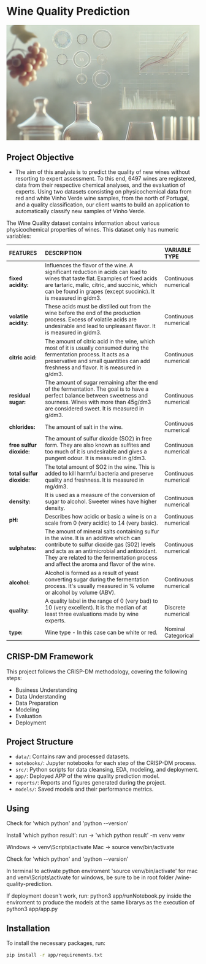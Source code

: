 # Wine Quality Prediction

![Wine Quality Prediction](reports/figures/present.png)

## Project Objective
- The aim of this analysis is to predict the quality of new wines without resorting to expert assessment. To this end, 6497 wines are registered, data from their respective chemical analyses, and the evaluation of experts. Using two datasets consisting on physicochemical data from red and white Vinho Verde wine samples, from the north of Portugal, and a quality classification, our client wants to build an application to automatically classify new samples of Vinho Verde.

The Wine Quality dataset contains information about various physicochemical properties of wines.
This dataset only has numeric variables:
    
| FEATURES | DESCRIPTION | VARIABLE TYPE
|:-------|:-------|:-------|
**fixed acidity:**| Influences the flavor of the wine. A significant reduction in acids can lead to wines that taste flat. Examples of fixed acids are tartaric, malic, citric, and succinic, which can be found in grapes (except succinic). It is measured in g/dm3.|Continuous numerical|
**volatile acidity:**| These acids must be distilled out from the wine before the end of the production process. Excess of volatile acids are undesirable and lead to unpleasant flavor. It is measured in g/dm3.|Continuous numerical|
**citric acid:**| The amount of citric acid in the wine, which most of it is usually consumed during the fermentation process. It acts as a preservative and small quantities can add freshness and flavor. It is measured in g/dm3.|Continuous numerical|
**residual sugar:**| The amount of sugar remaining after the end of the fermentation. The goal is to have a perfect balance between sweetness and sourness. Wines with more than 45g/dm3 are considered sweet. It is measured in g/dm3.|Continuous numerical|
**chlorides:**| The amount of salt in the wine.|Continuous numerical|
**free sulfur dioxide:**| The amount of sulfur dioxide (SO2) in free form. They are also known as sulfites and too much of it is undesirable and gives a pungent odour. It is measured in g/dm3.|Continuous numerical|
**total sulfur dioxide:**| The total amount of SO2 in the wine. This is added to kill harmful bacteria and preserve quality and freshness. It is measured in mg/dm3.|Continuous numerical|
**density:**| It is used as a measure of the conversion of sugar to alcohol. Sweeter wines have higher density.|Continuous numerical|
**pH:**| Describes how acidic or basic a wine is on a scale from 0 (very acidic) to 14 (very basic).|Continuous numerical|
**sulphates:**| The amount of mineral salts containing sulfur in the wine. It is an additive which can contribute to sulfur dioxide gas (S02) levels and acts as an antimicrobial and antioxidant. They are related to the fermentation process and affect the aroma and flavor of the wine.|Continuous numerical|
**alcohol:**| Alcohol is formed as a result of yeast converting sugar during the fermentation process. It's usually measured in % volume or alcohol by volume (ABV).|Continuous numerical|
**quality:**| A quality label in the range of 0 (very bad) to 10 (very excellent). It is the median of at least three evaluations made by wine experts.|Discrete numerical|
**type:**| Wine type - In this case can be white or red.|Nominal Categorical|

## CRISP-DM Framework
This project follows the CRISP-DM methodology, covering the following steps:
- Business Understanding
- Data Understanding
- Data Preparation
- Modeling
- Evaluation
- Deployment

## Project Structure
- `data/`: Contains raw and processed datasets.
- `notebooks/`: Jupyter notebooks for each step of the CRISP-DM process.
- `src/`: Python scripts for data cleansing, EDA, modeling, and deployment.
- `app/`: Deployed APP of the wine quality prediction model.
- `reports/`: Reports and figures generated during the project.
- `models/`: Saved models and their performance metrics.

## Using
Check for 'which python' and 'python --version'

Install 'which python result':
    run -> 'which python result' -m venv venv

Windows -> venv\Scripts\activate 
Mac -> source venv/bin/activate

Check for 'which python' and 'python --version'

In terminal to activate python enviroment 'source venv/bin/activate' for mac and venv\Scripts\activate for windows, be sure to be in root folder /wine-quality-prediction.

If deployment doesn't work, run: python3 app/runNotebook.py inside the enviroment to produce the models at the same librarys as the execution of python3 app/app.py

## Installation
To install the necessary packages, run:
```bash
pip install -r app/requirements.txt
